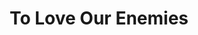 --- 
title: "To Love Our Enemies"
publishdate: "2019-4-23T16:48:46+02:00"
src: "https://365manga.net/manga/to-love-our-enemies"
image: "https://data.365manga.net/images/thumbnails/19851-to-love-our-enemies.jpg"
description: "'No matter what kinds of challenges I will face, I must overcome it.' The smiling bright girl, Goo Eun Sae. Ever since she was little, she was raised in an orphanage. Because she is the number one student of the entire nation, she was chosen by the chairman of a rich company to help his son be the top ten students of his school. In turn, the chairman will send…"
---